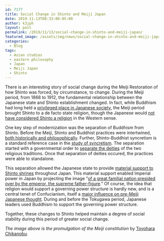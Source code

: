 ```yaml
---
id: 7177
title: Social Change in Shinto and Meiji Japan
date: 2019-11-13T08:33:00-05:00
author: k3jph
layout: post
permalink: /2019/11/13/social-change-in-shinto-and-meiji-japan/
featured_image: /assets/img/news/social-change-in-shinto-and-meiji-japan.webp
categories:
  - Blog
tags:
  - Asian studies
  - eastern philosophy
  - Japan
  - Meiji Japan
  - Shinto
---
```

There is an interesting story of social change during the Meiji
Restoration of how Shinto was forced, by circumstance, to change.
During the Meiji period, from 1868 to 1912, the fundamental
relationship between the Japanese state and Shinto establishment
changed. In fact, while Buddhism had long held a [privileged place
in Japanese
society](https://brill.com/view/journals/jrj/1/1/article-p37_4.xml?language=en),
the Meiji period brought Shinto to a de facto state religion, though
the Japanese would [not have considered Shinto a
religion](https://books.google.com/books?hl=en&lr=&id=MADlfH002mAC&oi=fnd&pg=PA252&dq=Shinto+as+a+%E2%80%9CNon-religion%E2%80%9D&ots=0Z7YphAoZ0&sig=NnDMuteb_jrQbQ-oDo0gvpqHnjg#v=onepage&q=Shinto%20as%20a%20%E2%80%9CNon-religion%E2%80%9D&f=false)
in the Western sense.

One key step of modernization was the separation of Buddhism from
Shinto. Before the Meiji, Shinto and Buddhist practices were
intertwined, [both historically and
philosophically](https://www.jstor.org/stable/30233721). Further,
Shinto-Buddhist syncretism is a standard reference case in the
[study of
syncretism](/2019/03/02/context-of-japanese-syncretism/).
The separation started with a governmental order to [separate the
deities](https://www.jstor.org/stable/1062445?seq=1#metadata_info_tab_contents)
of the two religious traditions. Once that separation of deities
occured, the practices were able to standalone.

This separation allowed the Japanese state to provide [material
support to Shinto shrines](https://www.jstor.org/stable/30233855)
throughout Japan. This material support enabled Imperial power in
Japan by projecting the image "[of a great familial nation presided
over by the emperor, the supreme
father-figure](https://www.jstor.org/stable/30234430)." Of course,
the idea that religion would support a governing power structure
is hardly new, and is a central tenet of Confucianism, itself a
[major influence on pre-Meiji Japanese
thought](https://www.jstor.org/stable/2718919). During and before
the Tokugawa period, Japanese leaders used Buddhism to support the
governing power structure.

Together, these changes to Shinto helped maintain a degree of social
stability during this period of greater social change.

_The image above is the promulgation of the Meiji constitution_ by
[Toyohara Chikanobu](https://en.wikipedia.org/wiki/Toyohara_Chikanobu).
